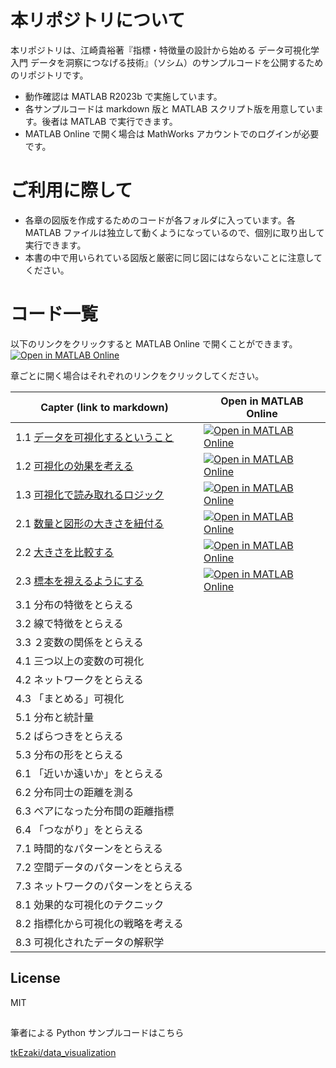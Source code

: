 # 本リポジトリについて
本リポジトリは、江崎貴裕著『指標・特徴量の設計から始める データ可視化学入門 データを洞察につなげる技術』（ソシム）のサンプルコードを公開するためのリポジトリです。

- 動作確認は MATLAB R2023b で実施しています。
- 各サンプルコードは markdown 版と MATLAB スクリプト版を用意しています。後者は MATLAB で実行できます。
- MATLAB Online で開く場合は MathWorks アカウントでのログインが必要です。


# ご利用に際して　

- 各章の図版を作成するためのコードが各フォルダに入っています。各 MATLAB ファイルは独立して動くようになっているので、個別に取り出して実行できます。
- 本書の中で用いられている図版と厳密に同じ図にはならないことに注意してください。

# コード一覧

以下のリンクをクリックすると MATLAB Online で開くことができます。
[![Open in MATLAB Online](https://www.mathworks.com/images/responsive/global/open-in-matlab-online.svg)](https://matlab.mathworks.com/open/github/v1?repo=minoue-xx/MATLAB-example-for-An-Introduction-to-Data-Visualization-)

章ごとに開く場合はそれぞれのリンクをクリックしてください。

|  Capter (link to markdown) |  Open in MATLAB Online  |
| ---- | ---- |
| 1.1 [データを可視化するということ](chapter1/chapter1_1.md)　| [![Open in MATLAB Online](https://www.mathworks.com/images/responsive/global/open-in-matlab-online.svg)](https://matlab.mathworks.com/open/github/v1?repo=minoue-xx/MATLAB-example-for-An-Introduction-to-Data-Visualization-&file=/chapter1/chapter1_1.mlx) |
| 1.2 [可視化の効果を考える](chapter1/chapter1_2.md)　| [![Open in MATLAB Online](https://www.mathworks.com/images/responsive/global/open-in-matlab-online.svg)](https://matlab.mathworks.com/open/github/v1?repo=minoue-xx/MATLAB-example-for-An-Introduction-to-Data-Visualization-&file=/chapter1/chapter1_2.mlx) |
| 1.3 [可視化で読み取れるロジック](chapter1/chapter1_2.md)　| [![Open in MATLAB Online](https://www.mathworks.com/images/responsive/global/open-in-matlab-online.svg)](https://matlab.mathworks.com/open/github/v1?repo=minoue-xx/MATLAB-example-for-An-Introduction-to-Data-Visualization-&file=/chapter1/chapter1_3.mlx) |
| 2.1 [数量と図形の大きさを紐付る](chapter2/chapter2_1.md)　| [![Open in MATLAB Online](https://www.mathworks.com/images/responsive/global/open-in-matlab-online.svg)](https://matlab.mathworks.com/open/github/v1?repo=minoue-xx/MATLAB-example-for-An-Introduction-to-Data-Visualization-&file=/chapter2/chapter2_1.mlx) |
| 2.2 [大きさを比較する](chapter2/chapter2_2.md)　| [![Open in MATLAB Online](https://www.mathworks.com/images/responsive/global/open-in-matlab-online.svg)](https://matlab.mathworks.com/open/github/v1?repo=minoue-xx/MATLAB-example-for-An-Introduction-to-Data-Visualization-&file=/chapter2/chapter2_2.mlx) |
| 2.3 [標本を視えるようにする](chapter2/chapter2_3.md)　| [![Open in MATLAB Online](https://www.mathworks.com/images/responsive/global/open-in-matlab-online.svg)](https://matlab.mathworks.com/open/github/v1?repo=minoue-xx/MATLAB-example-for-An-Introduction-to-Data-Visualization-&file=/chapter2/chapter2_3.mlx) |
| 3.1 分布の特徴をとらえる　|  |
| 3.2 線で特徴をとらえる　|  |
| 3.3 ２変数の関係をとらえる　|  |
| 4.1 三つ以上の変数の可視化　|  |
| 4.2 ネットワークをとらえる　|  |
| 4.3 「まとめる」可視化　|  |
| 5.1 分布と統計量　|  |
| 5.2 ばらつきをとらえる　|  |
| 5.3 分布の形をとらえる　|  |
| 6.1 「近いか遠いか」をとらえる　|  |
| 6.2 分布同士の距離を測る　|  |
| 6.3 ペアになった分布間の距離指標　|  |
| 6.4 「つながり」をとらえる　|  |
| 7.1 時間的なパターンをとらえる　|  |
| 7.2 空間データのパターンをとらえる　|  |
| 7.3 ネットワークのパターンをとらえる　|  |
| 8.1 効果的な可視化のテクニック　|  |
| 8.2 指標化から可視化の戦略を考える　|  |
| 8.3 可視化されたデータの解釈学　|  |

## License
MIT

## 

筆者による Python サンプルコードはこちら

[tkEzaki/data_visualization](https://github.com/tkEzaki/data_visualization)